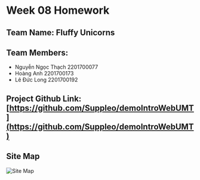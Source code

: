 # Week 08 Homework

## Team Name: Fluffy Unicorns

## Team Members:

- Nguyễn Ngọc Thạch 2201700077
- Hoàng Anh 2201700173
- Lê Đức Long 2201700192

## Project Github Link: [https://github.com/Suppleo/demoIntroWebUMT](https://github.com/Suppleo/demoIntroWebUMT)

## Site Map
![Site Map](https://github.com/user-attachments/assets/2638283b-dec5-4443-8ecc-aff2086e7670)

